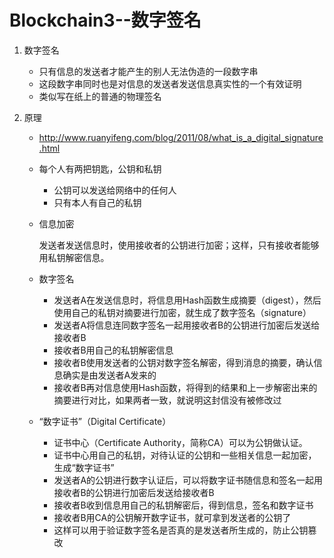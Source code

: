 # Blockchain3--数字签名

1. 数字签名

   + 只有信息的发送者才能产生的别人无法伪造的一段数字串
   + 这段数字串同时也是对信息的发送者发送信息真实性的一个有效证明
   + 类似写在纸上的普通的物理签名

2. 原理

   + http://www.ruanyifeng.com/blog/2011/08/what_is_a_digital_signature.html

   + 每个人有两把钥匙，公钥和私钥

     + 公钥可以发送给网络中的任何人
     + 只有本人有自己的私钥

   + 信息加密

     发送者发送信息时，使用接收者的公钥进行加密；这样，只有接收者能够用私钥解密信息。

   + 数字签名

     + 发送者A在发送信息时，将信息用Hash函数生成摘要（digest），然后使用自己的私钥对摘要进行加密，就生成了数字签名（signature）
     + 发送者A将信息连同数字签名一起用接收者B的公钥进行加密后发送给接收者B
     + 接收者B用自己的私钥解密信息
     + 接收者B使用发送者的公钥对数字签名解密，得到消息的摘要，确认信息确实是由发送者A发来的
     + 接收者B再对信息使用Hash函数，将得到的结果和上一步解密出来的摘要进行对比，如果两者一致，就说明这封信没有被修改过

   + “数字证书”（Digital Certificate）

     + 证书中心（Certificate Authority，简称CA）可以为公钥做认证。
     + 证书中心用自己的私钥，对待认证的公钥和一些相关信息一起加密，生成“数字证书”
     + 发送者A的公钥进行数字认证后，可以将数字证书随信息和签名一起用接收者B的公钥进行加密后发送给接收者B
     + 接收者B收到信息用自己的私钥解密后，得到信息，签名和数字证书
     + 接收者B用CA的公钥解开数字证书，就可拿到发送者的公钥了
     + 这样可以用于验证数字签名是否真的是发送者所生成的，防止公钥篡改



